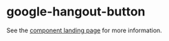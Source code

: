 google-hangout-button
=====================

See the [component landing page](http://polymerlabs.github.io/google-hangout-button) for more information.

